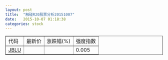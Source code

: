 ```yaml
---
layout: post
title:  "触碰R20股票分析20151007"
date:   2015-10-07 01:18:38
categories: stock
---
```

<script type="text/javascript">
var stockList = []
stockList.push('gb_jblu');
</script>

<table border="1">
 <tr>
 <td>代码</td>
  <td>最新价</td>
  <td>涨跌幅(%)</td>
 <td>强度指数</td>
</tr>
  <tr id="jblu"><td><a href="http://stock.finance.sina.com.cn/usstock/quotes/JBLU.html" target="_blank">JBLU</a></td><td></td><td></td><td>0.005</td></tr>
</table>
